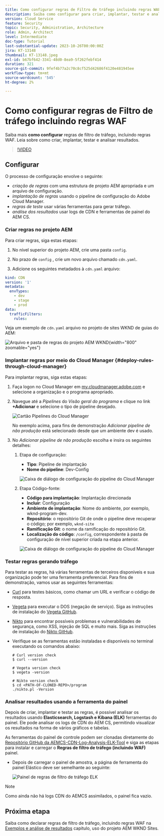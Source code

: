 ```yaml
---
title: Como configurar regras de Filtro de tráfego incluindo regras WAF
description: Saiba como configurar para criar, implantar, testar e analisar os resultados das regras de Filtro de tráfego, incluindo regras WAF.
version: Cloud Service
feature: Security
topic: Security, Administration, Architecture
role: Admin, Architect
level: Intermediate
doc-type: Tutorial
last-substantial-update: 2023-10-26T00:00:00Z
jira: KT-13148
thumbnail: KT-13148.jpeg
exl-id: b67bf642-3341-48d0-8ea9-5f262febf414
duration: 321
source-git-commit: 9fef4b77a2c70c8cf525d42686f4120e481945ee
workflow-type: tm+mt
source-wordcount: '545'
ht-degree: 2%

---
```


# Como configurar regras de Filtro de tráfego incluindo regras WAF

Saiba mais **como configurar** regras de filtro de tráfego, incluindo regras WAF. Leia sobre como criar, implantar, testar e analisar resultados.

>[!VIDEO](https://video.tv.adobe.com/v/3425407?quality=12&learn=on)

## Configurar

O processo de configuração envolve o seguinte:

- _criação de regras_ com uma estrutura de projeto AEM apropriada e um arquivo de configuração.
- _implantação de regras_ usando o pipeline de configuração do Adobe Cloud Manager.
- _regras de teste_ usar várias ferramentas para gerar tráfego.
- _análise dos resultados_ usar logs de CDN e ferramentas de painel do AEM CS.

### Criar regras no projeto AEM

Para criar regras, siga estas etapas:

1. No nível superior do projeto AEM, crie uma pasta `config`.

1. No prazo de `config` , crie um novo arquivo chamado `cdn.yaml`.

1. Adicione os seguintes metadados à `cdn.yaml` arquivo:

```yaml
kind: CDN
version: '1'
metadata:
  envTypes:
    - dev
    - stage
    - prod
data:
  trafficFilters:
    rules:
```

Veja um exemplo de `cdn.yaml` arquivo no projeto de sites WKND de guias do AEM:

![Arquivo e pasta de regras do projeto AEM WKND](./assets/wknd-rules-file-and-folder.png){width="800" zoomable="yes"}

### Implantar regras por meio do Cloud Manager {#deploy-rules-through-cloud-manager}

Para implantar regras, siga estas etapas:

1. Faça logon no Cloud Manager em [my.cloudmanager.adobe.com](https://my.cloudmanager.adobe.com/) e selecione a organização e o programa apropriado.

1. Navegue até a _Pipelines_ do _Visão geral do programa_ e clique no link **+Adicionar** e selecione o tipo de pipeline desejado.

   ![Cartão Pipelines do Cloud Manager](./assets/cloud-manager-pipelines-card.png)

   No exemplo acima, para fins de demonstração _Adicionar pipeline de não produção_ está selecionado desde que um ambiente dev é usado.

1. No _Adicionar pipeline de não produção_ escolha e insira os seguintes detalhes:

   1. Etapa de configuração:

      - **Tipo**: Pipeline de implantação
      - **Nome do pipeline**: Dev-Config

      ![Caixa de diálogo de configuração do pipeline do Cloud Manager](./assets/cloud-manager-config-pipeline-step1-dialog.png)

   2. Etapa Código-fonte:

      - **Código para implantação**: Implantação direcionada
      - **Incluir**: Configuração
      - **Ambiente de implantação**: Nome do ambiente, por exemplo, wknd-program-dev.
      - **Repositório**: o repositório Git de onde o pipeline deve recuperar o código; por exemplo, `wknd-site`
      - **Ramificação Git**: o nome da ramificação do repositório Git.
      - **Localização do código**: `/config`, correspondente à pasta de configuração de nível superior criada na etapa anterior.

      ![Caixa de diálogo de configuração do pipeline do Cloud Manager](./assets/cloud-manager-config-pipeline-step2-dialog.png)

### Testar regras gerando tráfego

Para testar as regras, há várias ferramentas de terceiros disponíveis e sua organização pode ter uma ferramenta preferencial. Para fins de demonstração, vamos usar as seguintes ferramentas:

- [Curl](https://curl.se/) para testes básicos, como chamar um URL e verificar o código de resposta.

- [Vegeta](https://github.com/tsenart/vegeta) para executar o DOS (negação de serviço). Siga as instruções de instalação do [Vegeta GitHub](https://github.com/tsenart/vegeta#install).

- [Nikto](https://github.com/sullo/nikto/wiki) para encontrar possíveis problemas e vulnerabilidades de segurança, como XSS, injeção de SQL e muito mais. Siga as instruções de instalação do [Nikto GitHub](https://github.com/sullo/nikto).

- Verifique se as ferramentas estão instaladas e disponíveis no terminal executando os comandos abaixo:

  ```shell
  # Curl version check
  $ curl --version
  
  # Vegeta version check
  $ vegeta -version
  
  # Nikto version check
  $ cd <PATH-OF-CLONED-REPO>/program
  ./nikto.pl -Version
  ```

### Analisar resultados usando a ferramenta do painel

Depois de criar, implantar e testar as regras, é possível analisar os resultados usando **Elasticsearch, Logstash e Kibana (ELK)** ferramentas do painel. Ele pode analisar os logs de CDN do AEM CS, permitindo visualizar os resultados na forma de vários gráficos e tabelas.

As ferramentas do painel de controle podem ser clonadas diretamente do [Repositório GitHub da AEMCS-CDN-Log-Analysis-ELK-Tool](https://github.com/adobe/AEMCS-CDN-Log-Analysis-ELK-Tool) e siga as etapas para instalar e carregar o **Regras de filtro de tráfego (incluindo WAF)** painel.

- Depois de carregar o painel de amostra, a página de ferramenta do painel Elástico deve ser semelhante ao seguinte:

  ![Painel de regras de filtro de tráfego ELK](./assets/elk-dashboard.png)

>[!NOTE]
>
>    Como ainda não há logs CDN do AEMCS assimilados, o painel fica vazio.


## Próxima etapa

Saiba como declarar regras de filtro de tráfego, incluindo regras WAF na [Exemplos e análise de resultados](./examples-and-analysis.md) capítulo, uso do projeto AEM WKND Sites.
